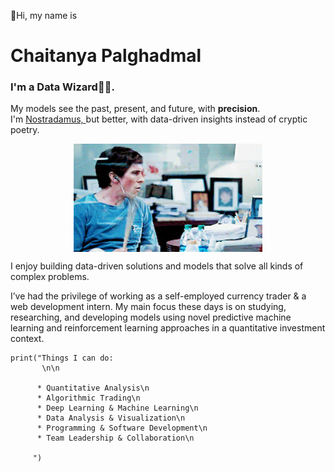 👋Hi, my name is 
<h1><b>Chaitanya Palghadmal</b></h1>
<h3>I'm a Data Wizard🧙‍♂️.</h3>
<p>
  My models see the past, present, and future, with <b>precision</b>.<br/>
  I'm
    <a
      href="https://www.britannica.com/story/nostradamus-and-his-prophecies"
      target="_blank"
      rel="noreferrer">
      Nostradamus,
    </a>
  but better, with data-driven insights instead of cryptic poetry.
</p>

<img style="display: block; margin: auto;" src="michael burry drumming.gif" width=60%>

<div>
  <p>
    I enjoy building data-driven solutions and models that solve all kinds of complex problems.
  </p>
  <p>
    I’ve had the privilege of working as a self-employed currency trader & a web
    development intern. My main focus these days is on studying, researching, and
    developing models using novel predictive machine learning and
    reinforcement learning approaches in a quantitative investment context.
  </p>
</div>
    
```
print("Things I can do:
       \n\n

      * Quantitative Analysis\n
      * Algorithmic Trading\n
      * Deep Learning & Machine Learning\n
      * Data Analysis & Visualization\n
      * Programming & Software Development\n
      * Team Leadership & Collaboration\n
      
     ")
```

<!---
chaitanyap14/chaitanyap14 is a ✨ special ✨ repository because its `README.md` (this file) appears on your GitHub profile.
You can click the Preview link to take a look at your changes.
--->
